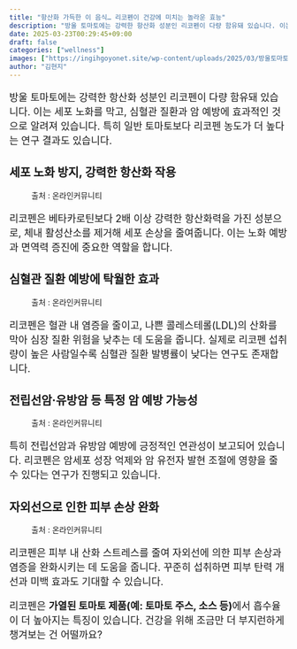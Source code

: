 ```yaml
---
title: "항산화 가득한 이 음식… 리코펜이 건강에 미치는 놀라운 효능"
description: "방울 토마토에는 강력한 항산화 성분인 리코펜이 다량 함유돼 있습니다. 이는 세포 노화를 막고, 심혈관 질환과 암 예방에 효과적인 것으로 알려져 있습니다. 특히 일반 토마토보다 리코펜 농도가 더 높다는 연구 결과도 있습니다."
date: 2025-03-23T00:29:45+09:00
draft: false
categories: ["wellness"]
images: ["https://ingihgoyonet.site/wp-content/uploads/2025/03/방울토마토효능-1024x683.jpg", "https://ingihgoyonet.site/wp-content/uploads/2025/03/심혈관질환-1024x683.jpg", "https://ingihgoyonet.site/wp-content/uploads/2025/03/암예방-1024x683.jpg", "https://ingihgoyonet.site/wp-content/uploads/2025/03/햇빛-1024x678.jpg"]
author: "김현지"
---
```


<p style="font-size:18px">방울 토마토에는 강력한 항산화 성분인 리코펜이 다량 함유돼 있습니다. 이는 세포 노화를 막고, 심혈관 질환과 암 예방에 효과적인 것으로 알려져 있습니다. 특히 일반 토마토보다 리코펜 농도가 더 높다는 연구 결과도 있습니다.</p> <h2 >세포 노화 방지, 강력한 항산화 작용</h2> <figure ><img src="https://ingihgoyonet.site/wp-content/uploads/2025/03/방울토마토효능-1024x683.jpg" alt="" style="aspect-ratio:16/9;object-fit:cover"/><figcaption >출처 : 온라인커뮤니티</figcaption></figure> <p style="font-size:18px">리코펜은 베타카로틴보다 2배 이상 강력한 항산화력을 가진 성분으로, 체내 활성산소를 제거해 세포 손상을 줄여줍니다. 이는 노화 예방과 면역력 증진에 중요한 역할을 합니다.</p> <h2 >심혈관 질환 예방에 탁월한 효과</h2> <figure ><img src="https://ingihgoyonet.site/wp-content/uploads/2025/03/심혈관질환-1024x683.jpg" alt="" /><figcaption >출처 : 온라인커뮤니티</figcaption></figure> <p style="font-size:18px">리코펜은 혈관 내 염증을 줄이고, 나쁜 콜레스테롤(LDL)의 산화를 막아 심장 질환 위험을 낮추는 데 도움을 줍니다. 실제로 리코펜 섭취량이 높은 사람일수록 심혈관 질환 발병률이 낮다는 연구도 존재합니다.</p> <h2 >전립선암·유방암 등 특정 암 예방 가능성</h2> <figure ><img src="https://ingihgoyonet.site/wp-content/uploads/2025/03/암예방-1024x683.jpg" alt="" style="aspect-ratio:16/9;object-fit:cover"/><figcaption >출처 : 온라인커뮤니티</figcaption></figure> <p style="font-size:18px">특히 전립선암과 유방암 예방에 긍정적인 연관성이 보고되어 있습니다. 리코펜은 암세포 성장 억제와 암 유전자 발현 조절에 영향을 줄 수 있다는 연구가 진행되고 있습니다.</p> <h2 >자외선으로 인한 피부 손상 완화</h2> <figure ><img src="https://ingihgoyonet.site/wp-content/uploads/2025/03/햇빛-1024x678.jpg" alt="" style="aspect-ratio:16/9;object-fit:cover"/><figcaption >출처 : 온라인커뮤니티</figcaption></figure> <p style="font-size:18px">리코펜은 피부 내 산화 스트레스를 줄여 자외선에 의한 피부 손상과 염증을 완화시키는 데 도움을 줍니다. 꾸준히 섭취하면 피부 탄력 개선과 미백 효과도 기대할 수 있습니다.</p> <p style="font-size:18px">리코펜은 <strong>가열된 토마토 제품(예: 토마토 주스, 소스 등)</strong>에서 흡수율이 더 높아지는 특징이 있습니다. 건강을 위해 조금만 더 부지런하게 챙겨보는 건 어떨까요?</p>